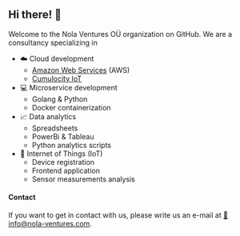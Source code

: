 ## Hi there! 👋

Welcome to the Nola Ventures OÜ organization on GitHub. We are a consultancy specializing in

* ☁️ Cloud development
  - [Amazon Web Services](https://aws.amazon.com/de/?nc2=h_lg) (AWS)
  - [Cumulocity IoT](https://www.softwareag.com/en_corporate/platform/iot/iot-analytics-platform.html?utm_source=google&utm_medium=cpc&utm_campaign=iot_smart-products&utm_region=hq&utm_subcampaign=stg-2&utm_content=stg-2_webpage_cumulocity-iot-platform&gclid=Cj0KCQiAiJSeBhCCARIsAHnAzT-LQMBKSE51J01TtfuxPXJNVNdLvu0UPh-bx5oK3voYmssw1NsqyzIaAjNAEALw_wcB)
* 💻 Microservice development 
  - Golang & Python
  - Docker containerization
* 📈 Data analytics
  - Spreadsheets
  - PowerBi & Tableau
  - Python analytics scripts
* 📡 Internet of Things (IoT)
  - Device registration
  - Frontend application
  - Sensor measurements analysis

#### Contact
If you want to get in contact with us, please write us an e-mail at [📧 info@nola-ventures.com](mailto:info@nola-ventures.com).

